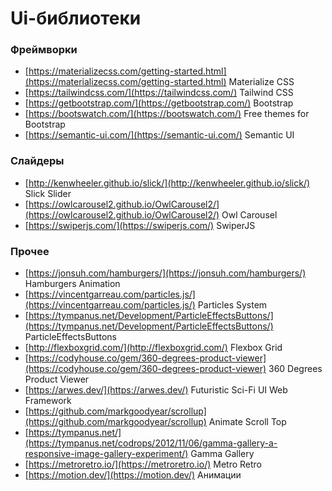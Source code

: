 # Ui-библиотеки

### Фреймворки
- [https://materializecss.com/getting-started.html](https://materializecss.com/getting-started.html) Materialize CSS
- [https://tailwindcss.com/](https://tailwindcss.com/) Tailwind CSS
- [https://getbootstrap.com/](https://getbootstrap.com/) Bootstrap
- [https://bootswatch.com/](https://bootswatch.com/) Free themes for Bootstrap
- [https://semantic-ui.com/](https://semantic-ui.com/) Semantic UI

### Слайдеры
- [http://kenwheeler.github.io/slick/](http://kenwheeler.github.io/slick/) Slick Slider
- [https://owlcarousel2.github.io/OwlCarousel2/](https://owlcarousel2.github.io/OwlCarousel2/) Owl Carousel
- [https://swiperjs.com/](https://swiperjs.com/) SwiperJS

### Прочее
- [https://jonsuh.com/hamburgers/](https://jonsuh.com/hamburgers/) Hamburgers Animation
- [https://vincentgarreau.com/particles.js/](https://vincentgarreau.com/particles.js/) Particles System
- [https://tympanus.net/Development/ParticleEffectsButtons/](https://tympanus.net/Development/ParticleEffectsButtons/) ParticleEffectsButtons
- [http://flexboxgrid.com/](http://flexboxgrid.com/) Flexbox Grid
- [https://codyhouse.co/gem/360-degrees-product-viewer](https://codyhouse.co/gem/360-degrees-product-viewer) 360 Degrees Product Viewer
- [https://arwes.dev/](https://arwes.dev/) Futuristic Sci-Fi UI Web Framework
- [https://github.com/markgoodyear/scrollup](https://github.com/markgoodyear/scrollup) Animate Scroll Top
- [https://tympanus.net/](https://tympanus.net/codrops/2012/11/06/gamma-gallery-a-responsive-image-gallery-experiment/) Gamma Gallery
- [https://metroretro.io/](https://metroretro.io/) Metro Retro
- [https://motion.dev/](https://motion.dev/) Анимации
